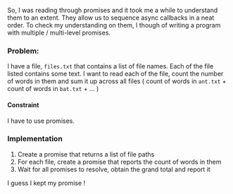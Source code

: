 So, I was reading through promises and it took me a while to understand them to an extent. They allow us to sequence async callbacks in a neat order. To check my understanding on them, I though of writing a program with multiple / multi-level promises.

### Problem:
I have a file, `files.txt` that contains a list of file names. Each of the file listed contains some text. I want to read each of the file, count the number of words in them and sum it up across all files ( count of words in `ant.txt` + count of words in `bat.txt` + ... )

#### Constraint
I have to use promises.

### Implementation
1. Create a promise that returns a list of file paths
2. For each file, create a promise that reports the count of words in them
3. Wait for all promises to resolve, obtain the grand total and report it

I guess I kept my promise !
